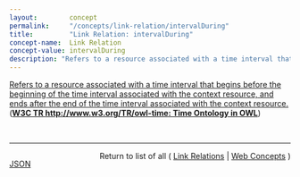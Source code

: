 ```yaml
---
layout:        concept
permalink:     "/concepts/link-relation/intervalDuring"
title:         "Link Relation: intervalDuring"
concept-name:  Link Relation
concept-value: intervalDuring
description: "Refers to a resource associated with a time interval that begins before the beginning of the time interval associated with the context resource, and ends after the end of the time interval associated with the context resource."
---
```


[Refers to a resource associated with a time interval that begins before the beginning of the time interval associated with the context resource, and ends after the end of the time interval associated with the context resource.](http://www.w3.org/TR/owl-time/#time:intervalDuring "Read documentation for Link Relation &#34;intervalDuring&#34;") (**[W3C TR http://www.w3.org/TR/owl-time: Time Ontology in OWL](/specs/W3C/TR/owl-time "OWL-Time is an OWL-2 DL ontology of temporal concepts, for describing the temporal properties of resources in the world or described in Web pages. The ontology provides a vocabulary for expressing facts about topological (ordering) relations among instants and intervals, together with information about durations, and about temporal position including date-time information. Time positions and durations may be expressed using either the conventional (Gregorian) calendar and clock, or using another temporal reference system such as Unix-time, geologic time, or different calendars.")**)

<br/>
<hr/>

<p style="float : left"><a href="./intervalDuring.json" title="JSON representing this particular Web Concept value">JSON</a></p>
<p style="text-align: right">Return to list of all ( <a href="../link-relation/">Link Relations</a> | <a href="../">Web Concepts</a> )</p>
